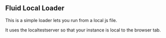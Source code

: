 ## Fluid Local Loader

This is a simple loader lets you run from a local js file.

It uses the localtestserver so that your instance is local to the browser tab.
